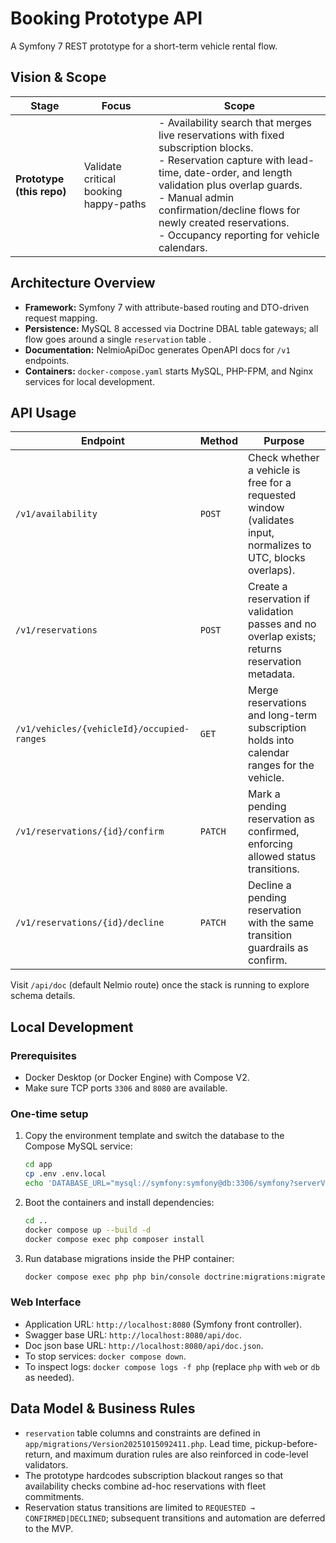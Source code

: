 # Booking Prototype API

A Symfony 7 REST prototype for a short-term vehicle rental flow.

## Vision & Scope

| Stage | Focus | Scope |
| --- | --- | --- |
| **Prototype (this repo)** | Validate critical booking happy-paths | \- Availability search that merges live reservations with fixed subscription blocks.<br>\- Reservation capture with lead-time, date-order, and length validation plus overlap guards.<br>\- Manual admin confirmation/decline flows for newly created reservations.<br>\- Occupancy reporting for vehicle calendars. |

## Architecture Overview

- **Framework:** Symfony 7 with attribute-based routing and DTO-driven request mapping.
- **Persistence:** MySQL 8 accessed via Doctrine DBAL table gateways; all flow goes around a single `reservation` table .
- **Documentation:** NelmioApiDoc generates OpenAPI docs for `/v1` endpoints.
- **Containers:** `docker-compose.yaml` starts MySQL, PHP-FPM, and Nginx services for local development.

## API Usage


| Endpoint | Method | Purpose |
| --- | --- | --- |
| `/v1/availability` | `POST` | Check whether a vehicle is free for a requested window (validates input, normalizes to UTC, blocks overlaps). |
| `/v1/reservations` | `POST` | Create a reservation if validation passes and no overlap exists; returns reservation metadata. |
| `/v1/vehicles/{vehicleId}/occupied-ranges` | `GET` | Merge reservations and long-term subscription holds into calendar ranges for the vehicle. |
| `/v1/reservations/{id}/confirm` | `PATCH` | Mark a pending reservation as confirmed, enforcing allowed status transitions. |
| `/v1/reservations/{id}/decline` | `PATCH` | Decline a pending reservation with the same transition guardrails as confirm. |

Visit `/api/doc` (default Nelmio route) once the stack is running to explore schema details.

## Local Development

### Prerequisites

- Docker Desktop (or Docker Engine) with Compose V2.
- Make sure TCP ports `3306` and `8080` are available.

### One-time setup

1. Copy the environment template and switch the database to the Compose MySQL service:
   ```bash
   cd app
   cp .env .env.local
   echo 'DATABASE_URL="mysql://symfony:symfony@db:3306/symfony?serverVersion=8.0&charset=utf8mb4"' >> .env.local
   ```
2. Boot the containers and install dependencies:
   ```bash
   cd ..
   docker compose up --build -d
   docker compose exec php composer install
   ```
3. Run database migrations inside the PHP container:
   ```bash
   docker compose exec php php bin/console doctrine:migrations:migrate --no-interaction
   ```

### Web Interface

- Application URL: `http://localhost:8080` (Symfony front controller).
- Swagger base URL: `http://localhost:8080/api/doc`.
- Doc json base URL: `http://localhost:8080/api/doc.json`.
- To stop services: `docker compose down`.
- To inspect logs: `docker compose logs -f php` (replace `php` with `web` or `db` as needed).

## Data Model & Business Rules

- `reservation` table columns and constraints are defined in `app/migrations/Version20251015092411.php`. Lead time, pickup-before-return, and maximum duration rules are also reinforced in code-level validators.
- The prototype hardcodes subscription blackout ranges so that availability checks combine ad-hoc reservations with fleet commitments.
- Reservation status transitions are limited to `REQUESTED → CONFIRMED|DECLINED`; subsequent transitions and automation are deferred to the MVP.

